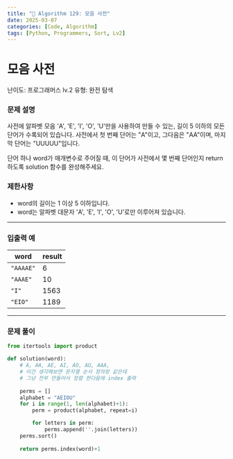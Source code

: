 ```yaml
---
title: "🧠 Algorithm 129: 모음 사전"
date: 2025-03-07
categories: [Code, Algorithm]
tags: [Python, Programmers, Sort, Lv2]
---
```


# 모음 사전

난이도: 프로그래머스 lv.2
유형: 완전 탐색

### **문제 설명**

사전에 알파벳 모음 'A', 'E', 'I', 'O', 'U'만을 사용하여 만들 수 있는, 길이 5 이하의 모든 단어가 수록되어 있습니다. 사전에서 첫 번째 단어는 "A"이고, 그다음은 "AA"이며, 마지막 단어는 "UUUUU"입니다.

단어 하나 word가 매개변수로 주어질 때, 이 단어가 사전에서 몇 번째 단어인지 return 하도록 solution 함수를 완성해주세요.

### 제한사항

- word의 길이는 1 이상 5 이하입니다.
- word는 알파벳 대문자 'A', 'E', 'I', 'O', 'U'로만 이루어져 있습니다.

---

### 입출력 예

| word | result |
| --- | --- |
| `"AAAAE"` | 6 |
| `"AAAE"` | 10 |
| `"I"` | 1563 |
| `"EIO"` | 1189 |

---

### 문제 풀이

```python
from itertools import product

def solution(word):
    # A, AA, AE, AI, AO, AU, AAA, 
    # 이건 생각해보면 문자열 순서 정의랑 같은데
    # 그냥 전부 만들어서 정렬 한다음에 index 출력
    
    perms = []
    alphabet = "AEIOU"
    for i in range(1, len(alphabet)+1):
        perm = product(alphabet, repeat=i)

        for letters in perm:
            perms.append(''.join(letters))
    perms.sort()
    
    return perms.index(word)+1
```